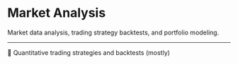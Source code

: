 # Market Analysis
Market data analysis, trading strategy backtests, and portfolio modeling.

---

🧠 Quantitative trading strategies and backtests (mostly)
